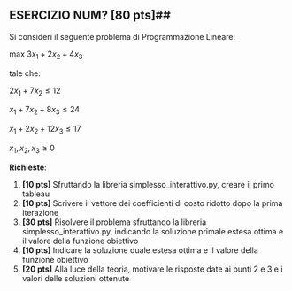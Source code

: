 ## ESERCIZIO NUM? \[80 pts\]##

Si consideri il seguente problema di Programmazione Lineare:

max $3x_1 + 2x_2 + 4x_3$

tale che:

$2x_1 + 7x_2 \le 12$

$x_1 + 7x_2 + 8x_3 \le 24$

$x_1 + 2x_2 + 12x_3 \le 17$

$x_1, x_2, x_3 \ge 0$

__Richieste__:
1. __\[10 pts\]__ Sfruttando la libreria simplesso_interattivo.py, creare il primo tableau
2. __\[10 pts\]__ Scrivere il vettore dei coefficienti di costo ridotto dopo la prima iterazione
3. __\[30 pts\]__ Risolvere il problema sfruttando la libreria simplesso_interattivo.py, indicando la soluzione primale estesa ottima e il valore della funzione obiettivo
4. __\[10 pts\]__ Indicare la soluzione duale estesa ottima e il valore della funzione obiettivo
5. __\[20 pts\]__ Alla luce della teoria, motivare le risposte date ai punti 2 e 3 e i valori delle soluzioni ottenute
